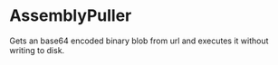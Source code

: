 # AssemblyPuller
Gets an base64 encoded binary blob from url and executes it without writing to disk. 
